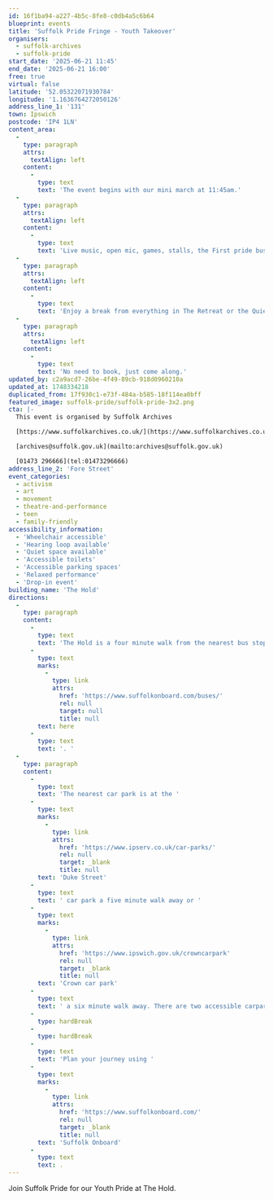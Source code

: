 ```yaml
---
id: 16f1ba94-a227-4b5c-8fe8-c0db4a5c6b64
blueprint: events
title: 'Suffolk Pride Fringe - Youth Takeover'
organisers:
  - suffolk-archives
  - suffolk-pride
start_date: '2025-06-21 11:45'
end_date: '2025-06-21 16:00'
free: true
virtual: false
latitude: '52.05322071930784'
longitude: '1.1636764272050126'
address_line_1: '131'
town: Ipswich
postcode: 'IP4 1LN'
content_area:
  -
    type: paragraph
    attrs:
      textAlign: left
    content:
      -
        type: text
        text: 'The event begins with our mini march at 11:45am.'
  -
    type: paragraph
    attrs:
      textAlign: left
    content:
      -
        type: text
        text: 'Live music, open mic, games, stalls, the First pride bus, arts and crafts. '
  -
    type: paragraph
    attrs:
      textAlign: left
    content:
      -
        type: text
        text: 'Enjoy a break from everything in The Retreat or the Quiet Room.'
  -
    type: paragraph
    attrs:
      textAlign: left
    content:
      -
        type: text
        text: 'No need to book, just come along.'
updated_by: c2a9acd7-26be-4f49-89cb-918d0960210a
updated_at: 1748334218
duplicated_from: 17f930c1-e73f-484a-b585-18f114ea0bff
featured_image: suffolk-pride/suffolk-pride-3x2.png
cta: |-
  This event is organised by Suffolk Archives

  [https://www.suffolkarchives.co.uk/](https://www.suffolkarchives.co.uk/)

  [archives@suffolk.gov.uk](mailto:archives@suffolk.gov.uk)

  [01473 296666](tel:01473296666)
address_line_2: 'Fore Street'
event_categories:
  - activism
  - art
  - movement
  - theatre-and-performance
  - teen
  - family-friendly
accessibility_information:
  - 'Wheelchair accessible'
  - 'Hearing loop available'
  - 'Quiet space available'
  - 'Accessible toilets'
  - 'Accessible parking spaces'
  - 'Relaxed performance'
  - 'Drop-in event'
building_name: 'The Hold'
directions:
  -
    type: paragraph
    content:
      -
        type: text
        text: 'The Hold is a four minute walk from the nearest bus stop - see the latest bus timetables '
      -
        type: text
        marks:
          -
            type: link
            attrs:
              href: 'https://www.suffolkonboard.com/buses/'
              rel: null
              target: null
              title: null
        text: here
      -
        type: text
        text: '. '
  -
    type: paragraph
    content:
      -
        type: text
        text: 'The nearest car park is at the '
      -
        type: text
        marks:
          -
            type: link
            attrs:
              href: 'https://www.ipserv.co.uk/car-parks/'
              rel: null
              target: _blank
              title: null
        text: 'Duke Street'
      -
        type: text
        text: ' car park a five minute walk away or '
      -
        type: text
        marks:
          -
            type: link
            attrs:
              href: 'https://www.ipswich.gov.uk/crowncarpark'
              rel: null
              target: _blank
              title: null
        text: 'Crown car park'
      -
        type: text
        text: ' a six minute walk away. There are two accessible carpark spaces for blue badge holders in The Hold car park.'
      -
        type: hardBreak
      -
        type: hardBreak
      -
        type: text
        text: 'Plan your journey using '
      -
        type: text
        marks:
          -
            type: link
            attrs:
              href: 'https://www.suffolkonboard.com/'
              rel: null
              target: _blank
              title: null
        text: 'Suffolk Onboard'
      -
        type: text
        text: .
---
```

Join Suffolk Pride for our Youth Pride at The Hold.